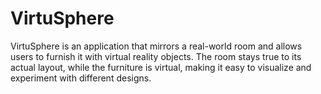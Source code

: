 # VirtuSphere
VirtuSphere is an application that mirrors a real-world room and allows users to furnish it with virtual reality objects. The room stays true to its actual layout, while the furniture is virtual, making it easy to visualize and experiment with different designs.
